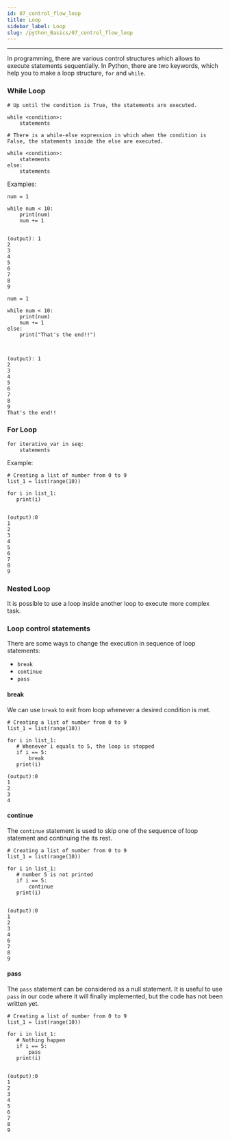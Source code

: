 ```yaml
---
id: 07_control_flow_loop
title: Loop
sidebar_label: Loop
slug: /python_Basics/07_control_flow_loop
---
```


---

In programming, there are various control structures which allows to execute statements sequentially. In Python, there are two keywords, which help you to make a loop structure, `for` and `while`.

### While Loop

```
# Up until the condition is True, the statements are executed.

while <condition>:
    statements

# There is a while-else expression in which when the condition is False, the statements inside the else are executed.

while <condition>:
    statements
else:
    statements
```

Examples:

```
num = 1

while num < 10:
    print(num)
    num += 1


(output): 1
2
3
4
5
6
7
8
9
```
```
num = 1

while num < 10:
    print(num)
    num += 1
else:
    print("That's the end!!")



(output): 1
2
3
4
5
6
7
8
9
That's the end!!
```

### For Loop

```
for iterative_var in seq:
    statements
```

Example:

```
# Creating a list of number from 0 to 9
list_1 = list(range(10))

for i in list_1:
   print(i)


(output):0
1
2
3
4
5
6
7
8
9
```

### Nested Loop

It is possible to use a loop inside another loop to execute more complex task.

### Loop control statements

There are some ways to change the execution in sequence of loop statements:

- `break`
- `continue`
- `pass`

#### break

We can use `break` to exit from loop whenever a desired condition is met.

```
# Creating a list of number from 0 to 9
list_1 = list(range(10))

for i in list_1:
   # Whenever i equals to 5, the loop is stopped
   if i == 5:
       break
   print(i)

(output):0
1
2
3
4
```

#### continue

The `continue` statement is used to skip one of the sequence of loop statement and continuing the its rest.

```
# Creating a list of number from 0 to 9
list_1 = list(range(10))

for i in list_1:
   # number 5 is not printed
   if i == 5:
       continue
   print(i)


(output):0
1
2
3
4
6
7
8
9
```

#### pass

The `pass` statement can be considered as a null statement. It is useful to use `pass` in our code where it will finally implemented, but the code has not been written yet.

```
# Creating a list of number from 0 to 9
list_1 = list(range(10))

for i in list_1:
   # Nothing happen
   if i == 5:
       pass
   print(i)


(output):0
1
2
3
4
5
6
7
8
9
```
